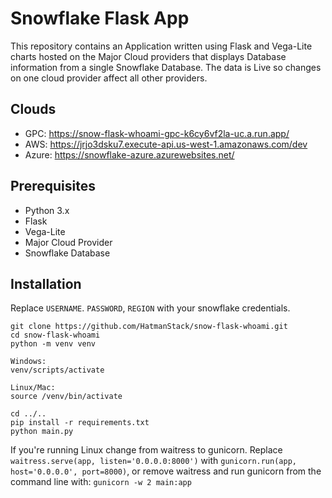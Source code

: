 # Snowflake Flask App
This repository contains an Application written using Flask and Vega-Lite charts hosted on the Major Cloud providers that displays Database information from a single Snowflake Database. The data is Live so changes on one cloud provider affect all other providers.

## Clouds
* GPC: https://snow-flask-whoami-gpc-k6cy6vf2la-uc.a.run.app/
* AWS: https://jrjo3dsku7.execute-api.us-west-1.amazonaws.com/dev
* Azure: https://snowflake-azure.azurewebsites.net/

## Prerequisites
* Python 3.x
* Flask
* Vega-Lite
* Major Cloud Provider
* Snowflake Database

## Installation

Replace `USERNAME`. `PASSWORD`, `REGION` with your snowflake credentials.

```
git clone https://github.com/HatmanStack/snow-flask-whoami.git
cd snow-flask-whoami
python -m venv venv

Windows:
venv/scripts/activate

Linux/Mac:
source /venv/bin/activate

cd ../..
pip install -r requirements.txt
python main.py
```

If you're running Linux change from waitress to gunicorn.  Replace `waitress.serve(app, listen='0.0.0.0:8000')` with `gunicorn.run(app, host='0.0.0.0', port=8000)`, or remove waitress and run gunicorn from the command line with: `gunicorn -w 2 main:app`




